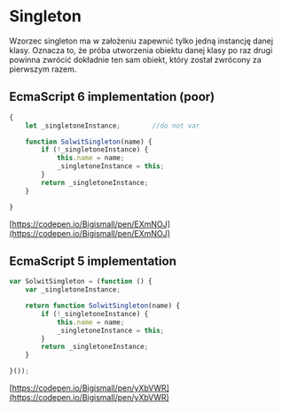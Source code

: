 # Singleton

Wzorzec singleton ma w założeniu zapewnić tylko jedną instancję danej klasy.  Oznacza to, że próba utworzenia obiektu danej klasy po raz drugi powinna zwrócić dokładnie ten sam obiekt, który został zwrócony za pierwszym razem.

## EcmaScript 6 implementation \(poor\)

```js
{
    let _singletoneInstance;        //do not var

    function SolwitSingleton(name) {
        if (!_singletoneInstance) {
            this.name = name;
            _singletoneInstance = this;
        }
        return _singletoneInstance;
    }

}
```

[https://codepen.io/Bigismall/pen/EXmNOJ](https://codepen.io/Bigismall/pen/EXmNOJ)

## EcmaScript 5 implementation

```js
var SolwitSingleton = (function () {
    var _singletoneInstance;

    return function SolwitSingleton(name) {
        if (!_singletoneInstance) {
            this.name = name;
            _singletoneInstance = this;
        }
        return _singletoneInstance;
    }

}());
```

[https://codepen.io/Bigismall/pen/yXbVWR](https://codepen.io/Bigismall/pen/yXbVWR)







